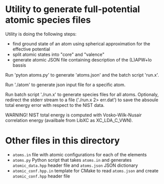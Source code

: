# Utility to generate full-potential atomic species files

Utility is doing the following steps:
  - find ground state of an atom using spherical approximation for the effective potential
  - split atomic states into "core" and "valence"
  - generate atomic JSON file containing description of the (L)APW+lo bassis

Run 'pyton atoms.py' to generate 'atoms.json' and the batch script 'run.x'.

Run './atom' to generate json input file for a specific atom.

Run batch script './run.x' to generate species files for all atoms. Optionaly, redirect the
stderr stream to a file ('./run.x 2> err.dat') to save the absoule total energy error with respect to the NIST data.

WARNING! NIST total energy is computed with Vosko-Wilk-Nusair correlation energy (availbale from LibXC as XC_LDA_C_VWN).

# Other files in this directory
 - `atoms.in` file with atomic configurations for each of the elements
 - `atoms.py` Python script that takes `atoms.in` and generates `atomic_data.hpp` header file
   and `atoms.json` JSON dictionary
 - `atomic_conf.hpp.in` template for CMake to read `atoms.json` and create `atomic_conf.hpp` header file
